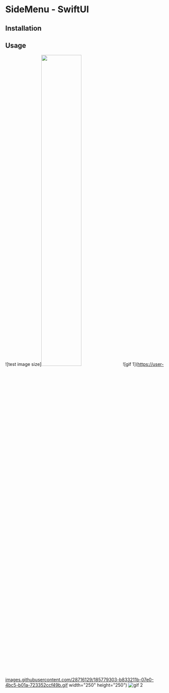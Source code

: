 # SideMenu - SwiftUI 

## Installation

## Usage
![test image size]<img src="https://user-images.githubusercontent.com/28716129/185779303-b833211b-07e0-4bc5-b01a-723352ccf49b.gif" width="50%" >
![gif 1](https://user-images.githubusercontent.com/28716129/185779303-b833211b-07e0-4bc5-b01a-723352ccf49b.gif width="250" height="250")
![gif 2](https://user-images.githubusercontent.com/28716129/185779405-1de7d9da-36fe-4aee-a3a5-13e67b9cf566.gif)

